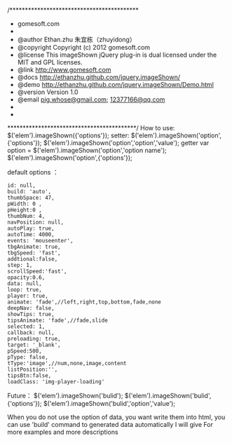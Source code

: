 /******************************************
 * gomesoft.com
 *
 * @author          Ethan.zhu 朱宜栋（zhuyidong）
 * @copyright       Copyright (c) 2012 gomesoft.com
 * @license         This imageShown jQuery plug-in is dual licensed under the MIT and GPL licenses.
 * @link            http://www.gomesoft.com
 * @docs            http://ethanzhu.github.com/jquery.imageShown/
 * @demo            http://ethanzhu.github.com/jquery.imageShown/Demo.html
 * @version         Version 1.0
 * @email			pig.whose@gmail.com; 12377166@qq.com
 * 
 *
 ******************************************/
How to use:
$('elem').imageShown({'options'});
setter:
$('elem').imageShown('option',{'options'});
$('elem').imageShown('option','option','value');
getter
var option = $('elem').imageShown('option','option name');
$('elem').imageShown('option',{'options'});

default options ：

	id: null, 
    build: 'auto',
    thumbSpace: 47, 
    pWidth: 0 , 
    pHeight:0 , 
    thumbNum: 4, 
    navPosition: null, 
    autoPlay: true, 
    autoTime: 4000, 
    events: 'mouseenter', 
    tbgAnimate: true, 
    tbgSpeed: 'fast', 
    addtional:false,
    step: 1, 
    scrollSpeed:'fast',
    opacity:0.6, 
    data: null, 
    loop: true, 
    player: true, 
    animate: 'fade',//left,right,top,bottom,fade,none
    deepNav: false, 
    showTips: true, 
    tipsAnimate: 'fade',//fade,slide
    selected: 1, 
    callback: null, 
    preloading: true, 
    target: '_blank', 
    pSpeed:500, 
    pType: false,
    tType:'image',//num,none,image,content
    listPosition:'',
    tipsBtn:false, 
    loadClass: 'img-player-loading'
    
Future：
	$('elem').imageShown('bulid');
	$('elem').imageShown('bulid',{'options'});
	$('elem').imageShown('bulid','option','value');
	
When you do not use the option of data, you want write them into html, you can use 'build' command to generated data automatically
I will give For more examples and more descriptions